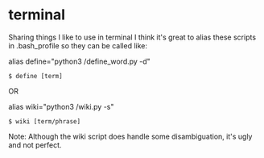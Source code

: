 # terminal
Sharing things I like to use in terminal
I think it's great to alias these scripts in .bash_profile so they can be called like:

alias define="python3 <path>/define_word.py -d"
```
$ define [term]
```
OR
  
alias wiki="python3 <path>/wiki.py -s"
```
$ wiki [term/phrase]
```
Note: Although the wiki script does handle some disambiguation, it's ugly and not perfect.
